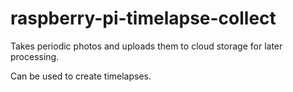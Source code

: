# raspberry-pi-timelapse-collect

Takes periodic photos and uploads them to cloud storage for later processing.

Can be used to create timelapses.
